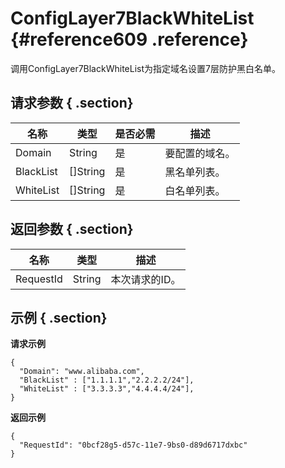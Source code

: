 # ConfigLayer7BlackWhiteList {#reference609 .reference}

调用ConfigLayer7BlackWhiteList为指定域名设置7层防护黑白名单。

## 请求参数 { .section}

|名称|类型|是否必需|描述|
|--|--|----|--|
|Domain|String|是|要配置的域名。|
|BlackList|\[\]String|是|黑名单列表。|
|WhiteList|\[\]String|是|白名单列表。|

## 返回参数 { .section}

|名称|类型|描述|
|--|--|--|
|RequestId|String|本次请求的ID。|

## 示例 { .section}

**请求示例**

```
{
  "Domain": "www.alibaba.com",
  "BlackList" : ["1.1.1.1","2.2.2.2/24"],
  "WhiteList" : ["3.3.3.3","4.4.4.4/24"],
}

```

**返回示例**

```
{
  "RequestId": "0bcf28g5-d57c-11e7-9bs0-d89d6717dxbc"
}

```


